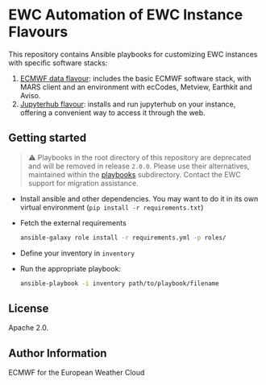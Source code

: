 EWC Automation of EWC Instance Flavours
=======================================


This repository contains Ansible playbooks for customizing EWC instances with specific software stacks:

1. [ECMWF data flavour](./playbooks/ecmwf-data-flavour/): includes the basic ECMWF software stack, with MARS client and an environment with ecCodes, Metview, Earthkit and Aviso.
2. [Jupyterhub flavour](./playbooks/jupyterhub-flavour/): installs and run jupyterhub on your instance, offering a convenient way to access it through the web.

Getting started
---------------

> ⚠️ Playbooks in the root directory of this repository are deprecated and will be removed in release `2.0.0`.
Please use their alternatives, maintained within the [playbooks](./playbooks/) subdirectory.
Contact the EWC support for migration assistance.

- Install ansible and other dependencies. You may want to do it in its own virtual environment (`pip install -r requirements.txt`)
- Fetch the external requirements
  
  ```bash
  ansible-galaxy role install -r requirements.yml -p roles/
  ```

- Define your inventory in `inventory`
- Run the appropriate playbook:

  ```bash
  ansible-playbook -i inventory path/to/playbook/filename
  ```

License
-------

Apache 2.0.

Author Information
------------------

ECMWF for the European Weather Cloud
